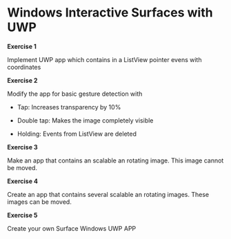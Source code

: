# Windows Interactive Surfaces with UWP

**Exercise 1**

Implement UWP app which contains in a ListView pointer evens with coordinates

**Exercise 2**

Modify the app for basic gesture detection with

* Tap: Increases transparency by 10%

* Double tap: Makes the image completely visible

* Holding: Events from ListView are deleted

**Exercise 3**

Make an app that contains an scalable an rotating image. This image cannot be moved.

**Exercise 4**

Create an app that contains several scalable an rotating images. These images can be moved.

**Exercise 5**

Create your own Surface Windows UWP APP
